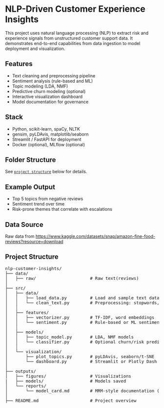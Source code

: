 # NLP-Driven Customer Experience Insights

This project uses natural language processing (NLP) to extract risk and experience signals from unstructured customer support data. It demonstrates end-to-end capabilities from data ingestion to model deployment and visualization.

## Features
- Text cleaning and preprocessing pipeline
- Sentiment analysis (rule-based and ML)
- Topic modeling (LDA, NMF)
- Predictive churn modeling (optional)
- Interactive visualization dashboard
- Model documentation for governance

## Stack

- Python, scikit-learn, spaCy, NLTK
- gensim, pyLDAvis, matplotlib/seaborn
- Streamlit / FastAPI for deployment
- Docker (optional), MLflow (optional)

## Folder Structure

See [`project structure`](#) below for details.

## Example Output

- Top 5 topics from negative reviews
- Sentiment trend over time
- Risk-prone themes that correlate with escalations

## Data Source
Raw data from https://www.kaggle.com/datasets/snap/amazon-fine-food-reviews?resource=download

## Project Structure
<pre>
nlp-customer-insights/
├── data/
│   ├── raw/                     # Raw text(reviews)
│
├── src/
│   ├── data/
│   │   ├── load_data.py         # Load and sample text data
│   │   └── clean_text.py        # Preprocessing: stopwords, stemming, etc.
│   │
│   ├── features/
│   │   ├── vectorizer.py        # TF-IDF, word embeddings
│   │   └── sentiment.py         # Rule-based or ML sentiment scoring
│   │
│   ├── models/
│   │   ├── topic_model.py       # LDA, NMF models
│   │   └── classifier.py        # Optional churn/risk prediction model
│   │
│   └── visualization/
│       ├── plot_topics.py       # pyLDAvis, seaborn/t-SNE
│       └── dashboard.py         # Streamlit or Plotly Dash UI
│
├── outputs/
│   ├── figures/                 # Visualizations
|   ├── models/                  # Models saved
│   └── reports/
│       └── model_card.md        # MRM-style documentation (explainability, fairness)
│
├── README.md                    # Project overview
</pre>
